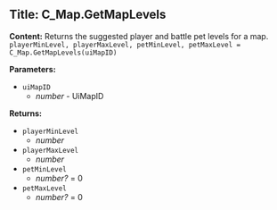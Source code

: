## Title: C_Map.GetMapLevels

**Content:**
Returns the suggested player and battle pet levels for a map.
`playerMinLevel, playerMaxLevel, petMinLevel, petMaxLevel = C_Map.GetMapLevels(uiMapID)`

**Parameters:**
- `uiMapID`
  - *number* - UiMapID

**Returns:**
- `playerMinLevel`
  - *number*
- `playerMaxLevel`
  - *number*
- `petMinLevel`
  - *number?* = 0
- `petMaxLevel`
  - *number?* = 0